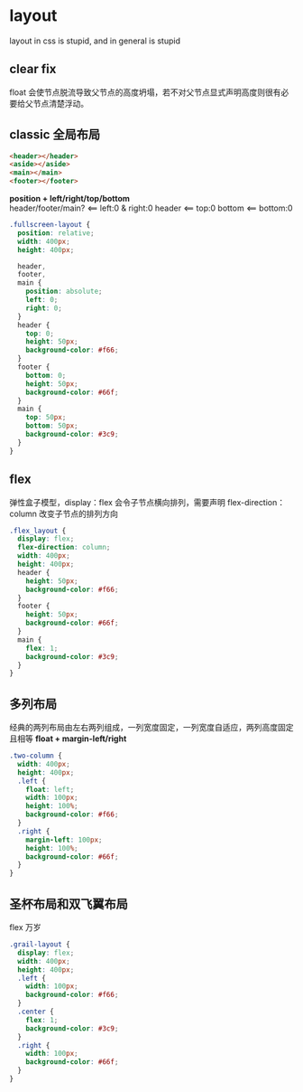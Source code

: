 # layout

layout in css is stupid, and in general is stupid

## clear fix

float 会使节点脱流导致父节点的高度坍塌，若不对父节点显式声明高度则很有必要给父节点清楚浮动。

## classic 全局布局

```html
<header></header>
<aside></aside>
<main></main>
<footer></footer>
```

<strong>position + left/right/top/bottom</strong>
<br/>
header/footer/main? <== left:0 & right:0
header <== top:0
bottom <== bottom:0

```scss
.fullscreen-layout {
  position: relative;
  width: 400px;
  height: 400px;

  header,
  footer,
  main {
    position: absolute;
    left: 0;
    right: 0;
  }
  header {
    top: 0;
    height: 50px;
    background-color: #f66;
  }
  footer {
    bottom: 0;
    height: 50px;
    background-color: #66f;
  }
  main {
    top: 50px;
    bottom: 50px;
    background-color: #3c9;
  }
}
```

## flex

弹性盒子模型，display：flex 会令子节点横向排列，需要声明 flex-direction：column 改变子节点的排列方向

```scss
.flex_layout {
  display: flex;
  flex-direction: column;
  width: 400px;
  height: 400px;
  header {
    height: 50px;
    background-color: #f66;
  }
  footer {
    height: 50px;
    background-color: #66f;
  }
  main {
    flex: 1;
    background-color: #3c9;
  }
}
```

## 多列布局

经典的两列布局由左右两列组成，一列宽度固定，一列宽度自适应，两列高度固定且相等
<strong>float + margin-left/right</strong>

```scss
.two-column {
  width: 400px;
  height: 400px;
  .left {
    float: left;
    width: 100px;
    height: 100%;
    background-color: #f66;
  }
  .right {
    margin-left: 100px;
    height: 100%;
    background-color: #66f;
  }
}
```

## 圣杯布局和双飞翼布局

flex 万岁

```scss
.grail-layout {
  display: flex;
  width: 400px;
  height: 400px;
  .left {
    width: 100px;
    background-color: #f66;
  }
  .center {
    flex: 1;
    background-color: #3c9;
  }
  .right {
    width: 100px;
    background-color: #66f;
  }
}
```
